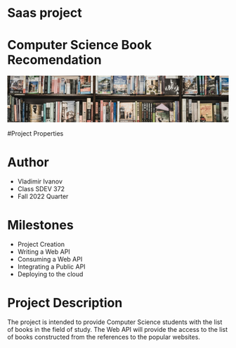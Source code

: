 # Saas project
# Computer Science Book Recomendation
![logo](src/main/resources/static/images/dataset-cover1.jpg)

#Project Properties

# Author
* Vladimir Ivanov
* Class SDEV 372
* Fall 2022 Quarter

# Milestones
* Project Creation
* Writing a Web API
* Consuming a Web API
* Integrating a Public API
* Deploying to the cloud

# Project Description
The project is intended to provide Computer Science students with the
list of books in the field of study. The Web API will provide 
the access to the list of books constructed from the references to the
popular websites.
